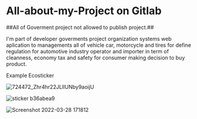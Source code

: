 # All-about-my-Project on Gitlab
##All of Goverment project not allowed to publish project.##

I'm part of developer goverments project organization systems web aplication to managements all of vehicle car, motorcycle and tires for define regulation for automotive industry operator and importer in term of cleanness, economy tax and safety for consumer making decision to buy product.

Example Ecosticker

![724472_Zhr4hr22JLIlUNby9aoijU](https://user-images.githubusercontent.com/24179348/160378809-68572cd9-1656-4b72-a011-51512e707096.jpg)

![sticker b36abea9](https://user-images.githubusercontent.com/24179348/160378739-bc8ffb0c-0f8c-4ce0-9264-46da04778a6c.jpg)


![Screenshot 2022-03-28 171812](https://user-images.githubusercontent.com/24179348/160377908-9e6de3d1-fab4-4a92-8b92-4963e62b17e8.jpg)
